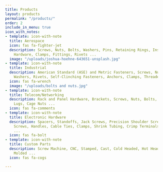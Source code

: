 ```yaml
---
title: Products
layout: products
permalink: "/products/"
order: 2
include_in_menu: true
icon_with_notes:
- template: icon-with-note
  title: Aerospace
  icon: fas fa-fighter-jet
  description: Screws, Nuts, Bolts, Washers, Pins, Retaining Rings, Inserts, Panel
    Hardware, Clamps, Fittings, Rivets ...
  image: "/uploads/joshua-hoehne-643651-unsplash.jpg"
- template: icon-with-note
  title: Industrial
  description: American Standard (ASE) and Metric Fasteners, Screws, Nuts, Bolts,
    Washers, Rivets, Self-Clinching Fasteners, Anchors, Clamps, Threaded Rod ...
  icon: fas fa-wrench
  image: "/uploads/bolts and nuts.jpg"
- template: icon-with-note
  title: Telecom/Networking
  description: Rack and Panel Hardware, Brackets, Screws, Nuts, Bolts, Washers, Grounding
    Lugs, Cage Nuts ...
  icon: fas fa-comments
- template: icon-with-note
  title: Electronic Hardware
  description: Spacers, Standoffs, Jack Screws, Precision Shoulder Screws, Captive
    Screws, Handles, Cable Ties, Clamps, Shrink Tubing, Crimp Terminals, PCB Hardware
    ...
  icon: fas fa-bolt
- template: icon-with-note
  title: Custom Parts
  description: Screw Machine, CNC, Stamped, Cast, Cold Headed, Hot Headed, Forged,
    Molded ...
  icon: fas fa-cogs

---
```

